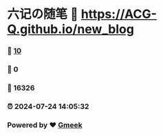 # 六记の随笔 :link: https://ACG-Q.github.io/new_blog 
### :page_facing_up: [10](https://ACG-Q.github.io/new_blog/tag.html) 
### :speech_balloon: 0 
### :hibiscus: 16326 
### :alarm_clock: 2024-07-24 14:05:32 
### Powered by :heart: [Gmeek](https://github.com/Meekdai/Gmeek)
